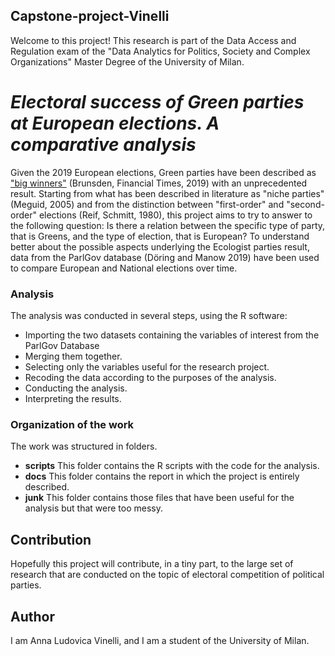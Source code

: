 ## Capstone-project-Vinelli
Welcome to this project! This research is part of the Data Access and Regulation exam of the "Data Analytics for Politics, Society and Complex Organizations" Master Degree of the University of Milan.

# *Electoral success of Green parties at European elections.   A comparative analysis*
Given the 2019 European elections, Green parties have been described as ["big winners"](https://www.ft.com/content/56183ac6-807a-11e9-9935-ad75bb96c849) (Brunsden, Financial Times, 2019) with an unprecedented result. Starting from what has been described in literature as "niche parties" (Meguid, 2005) and from the distinction between "first-order" and "second-order" elections (Reif, Schmitt, 1980), this project aims to try to answer to the following question: Is there a relation between the specific type of party, that is Greens, and the type of election, that is European? To understand better about the possible aspects underlying the Ecologist parties result, data from the ParlGov database (Döring and Manow 2019) have been used to compare European and National elections over time.

### Analysis
The analysis was conducted in several steps, using the R software:
- Importing the two datasets containing the variables of interest from the ParlGov Database
- Merging them together.
- Selecting only the variables useful for the research project.
- Recoding the data according to the purposes of the analysis.
- Conducting the analysis.
- Interpreting the results.

### Organization of the work
The work was structured in folders.
- **scripts** This folder contains the R scripts with the code for the analysis.
- **docs** This folder contains the report in which the project is entirely described.
- **junk** This folder contains those files that have been useful for the analysis but that were too messy.

## Contribution
Hopefully this project will contribute, in a tiny part, to the large set of research that are conducted on the topic of electoral competition of political parties. 

## Author 
I am Anna Ludovica Vinelli, and I am a student of the University of Milan.
